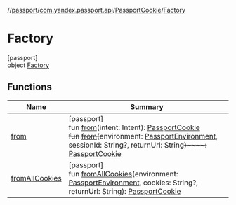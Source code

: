//[passport](../../../../index.md)/[com.yandex.passport.api](../../index.md)/[PassportCookie](../index.md)/[Factory](index.md)

# Factory

[passport]\
object [Factory](index.md)

## Functions

| Name | Summary |
|---|---|
| [from](from.md) | [passport]<br>fun [from](from.md)(intent: Intent): [PassportCookie](../index.md)<br>~~fun~~ [~~from~~](from.md)~~(~~environment: [PassportEnvironment](../../-passport-environment/index.md), sessionId: String?, returnUrl: String~~)~~~~:~~ [PassportCookie](../index.md) |
| [fromAllCookies](from-all-cookies.md) | [passport]<br>fun [fromAllCookies](from-all-cookies.md)(environment: [PassportEnvironment](../../-passport-environment/index.md), cookies: String?, returnUrl: String): [PassportCookie](../index.md) |
